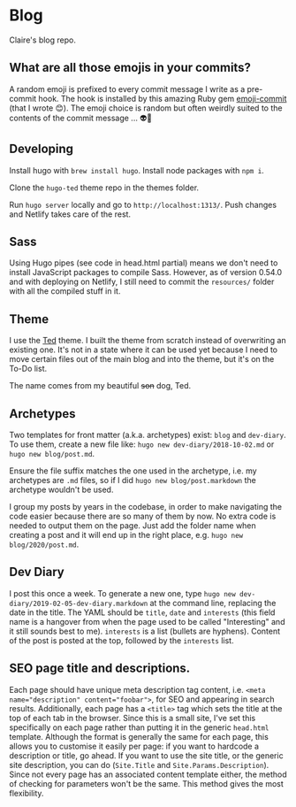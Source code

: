# Blog

Claire's blog repo.

## What are all those emojis in your commits?

A random emoji is prefixed to every commit message I write as a pre-commit hook. The hook is installed by this amazing Ruby gem [emoji-commit](https://github.com/claireparker/emoji-commit) (that I wrote 😊). The emoji choice is random but often weirdly suited to the contents of the commit message ... 👽🔮

## Developing

Install hugo with `brew install hugo`. Install node packages with `npm i`.

Clone the `hugo-ted` theme repo in the themes folder.

Run `hugo server` locally and go to `http://localhost:1313/`. Push changes and Netlify takes care of the rest.

## Sass

Using Hugo pipes (see code in head.html partial) means we don't need to install JavaScript packages to compile Sass. However, as of version 0.54.0 and with deploying on Netlify, I still need to commit the `resources/` folder with all the compiled stuff in it.

## Theme

I use the [Ted](https://github.com/claireparker/hugo-ted) theme. I built the theme from scratch instead of overwriting an existing one. It's not in a state where it can be used yet because I need to move certain files out of the main blog and into the theme, but it's on the To-Do list.

The name comes from my beautiful ~~son~~ dog, Ted.

## Archetypes

Two templates for front matter (a.k.a. archetypes) exist: `blog` and `dev-diary`. To use them, create a new file like: `hugo new dev-diary/2018-10-02.md` or `hugo new blog/post.md`.

Ensure the file suffix matches the one used in the archetype, i.e. my archetypes are `.md` files, so if I did `hugo new blog/post.markdown` the archetype wouldn't be used.

I group my posts by years in the codebase, in order to make navigating the code easier because there are so many of them by now. No extra code is needed to output them on the page. Just add the folder name when creating a post and it will end up in the right place, e.g. `hugo new blog/2020/post.md`.

## Dev Diary

I post this once a week. To generate a new one, type `hugo new dev-diary/2019-02-05-dev-diary.markdown` at the command line, replacing the date in the title. The YAML should be `title`, `date` and `interests` (this field name is a hangover from when the page used to be called "Interesting" and it still sounds best to me). `interests` is a list (bullets are hyphens). Content of the post is posted at the top, followed by the `interests` list.

## SEO page title and descriptions.

Each page should have unique meta description tag content, i.e. `<meta name="description" content="foobar">`, for SEO and appearing in search results. Additionally, each page has a `<title>` tag which sets the title at the top of each tab in the browser. Since this is a small site, I've set this specifically on each page rather than putting it in the generic `head.html` template. Although the format is generally the same for each page, this allows you to customise it easily per page: if you want to hardcode a description or title, go ahead. If you want to use the site title, or the generic site description, you can do (`Site.Title` and `Site.Params.Description`). Since not every page has an associated content template either, the method of checking for parameters won't be the same. This method gives the most flexibility.